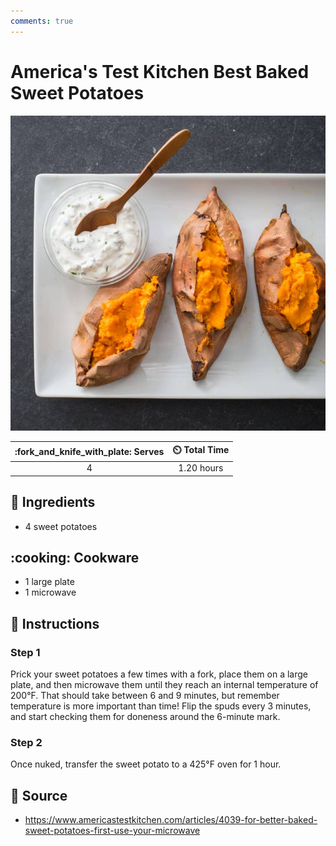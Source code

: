 ```yaml
---
comments: true
---
```

# America's Test Kitchen Best Baked Sweet Potatoes

![America's Test Kitchen Best Baked Sweet Potatoes](../assets/images/america's-test-kitchen-best-baked-sweet-potatoes.jpg)

| :fork_and_knife_with_plate: Serves | :timer_clock: Total Time |
|:----------------------------------:|:-----------------------: |
| 4 | 1.20 hours |

## :salt: Ingredients

- 4 sweet potatoes

## :cooking: Cookware

- 1 large plate
- 1 microwave

## :pencil: Instructions

### Step 1

Prick your sweet potatoes a few times with a fork, place them on a large plate, and then microwave them until they reach
an internal temperature of 200°F. That should take between 6 and 9 minutes, but remember temperature is more important
than time! Flip the spuds every 3 minutes, and start checking them for doneness around the 6-minute mark.

### Step 2

Once nuked, transfer the sweet potato to a 425°F oven for 1 hour.

## :link: Source

- <https://www.americastestkitchen.com/articles/4039-for-better-baked-sweet-potatoes-first-use-your-microwave>
